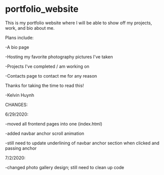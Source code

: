 # portfolio_website

This is my portfolio website where I will be able to show off my projects, work, and bio about me.

Plans include:

-A bio page

-Hosting my favorite photography pictures I've taken

-Projects I've completed / am working on

-Contacts page to contact me for any reason


Thanks for taking the time to read this!

-Kelvin Huynh

CHANGES:

  6/29/2020:
  
  -moved all frontend pages into one (index.html)
  
  -added navbar anchor scroll animation
  
  -still need to update underlining of navbar anchor section when clicked and passing anchor
  
  7/2/2020:
  
  -changed photo gallery design; still need to clean up code
  


